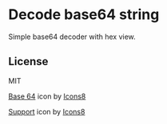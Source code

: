 # Decode base64 string
Simple base64 decoder with hex view.

## License
MIT

<a target="_blank" href="https://icons8.com/icon/QxJQfwbuT6c2/base-64">Base 64</a> icon by <a target="_blank" href="https://icons8.com">Icons8</a>

<a target="_blank" href="https://icons8.com/icon/48ib3dCHzJee/support">Support</a> icon by <a target="_blank" href="https://icons8.com">Icons8</a>